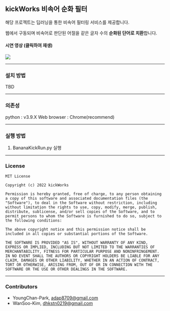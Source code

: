 ## **kickWorks 비속어 순화 필터**

해당 프로젝트는 딥러닝을 통한 비속어 필터링 서비스를 제공합니다.

웹에서 구동되며 비속어로 판단된 어절을 같은 글자 수의 **순화된 단어로 치환**합니다.

#### 시연 영상 (클릭하여 재생)

<img src="https://user-images.githubusercontent.com/74997157/206855487-09968a5a-4d3e-4ed8-a180-bb894434d699.gif"/>


---
### 설치 방법
TBD

---
### 의존성
python : v3.9.X
Web browser : Chrome(recommend)

---
### 실행 방법
1. BananaKickRun.py 실행


---
### License
```
MIT License

Copyright (c) 2022 kickWorks

Permission is hereby granted, free of charge, to any person obtaining a copy of this software and associated documentation files (the "Software"), to deal in the Software without restriction, including without limitation the rights to use, copy, modify, merge, publish, distribute, sublicense, and/or sell copies of the Software, and to permit persons to whom the Software is furnished to do so, subject to the following conditions:

The above copyright notice and this permission notice shall be included in all copies or substantial portions of the Software.

THE SOFTWARE IS PROVIDED "AS IS", WITHOUT WARRANTY OF ANY KIND, EXPRESS OR IMPLIED, INCLUDING BUT NOT LIMITED TO THE WARRANTIES OF MERCHANTABILITY, FITNESS FOR PARTICULAR PURPOSE AND NONINFRINGEMENT. IN NO EVENT SHALL THE AUTHORS OR COPYRIGHT HOLDERS BE LIABLE FOR ANY CLAIM, DAMAGES OR OTHER LIABILITY, WHETHER IN AN ACTION OF CONTRACT, TORT OR OTHERWISE, ARISING FROM, OUT OF OR IN CONNECTION WITH THE SOFTWARE OR THE USE OR OTHER DEALINGS IN THE SOFTWARE.
```

---
### Contributors
- YoungChan-Park, adap8709@gmail.com
- WanSoo-Kim, dhkstn0219@gmail.com

